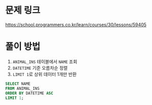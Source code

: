 # 문제 링크
https://school.programmers.co.kr/learn/courses/30/lessons/59405

# 풀이 방법
1. `ANIMAL_INS` 테이블에서 `NAME` 조회
2. `DATETIME` 기준 오름차순 정렬
3. `LIMIT 1`로 상위 데이터 1개만 반환

```sql 
SELECT NAME
FROM ANIMAL_INS
ORDER BY DATETIME ASC
LIMIT 1;
```